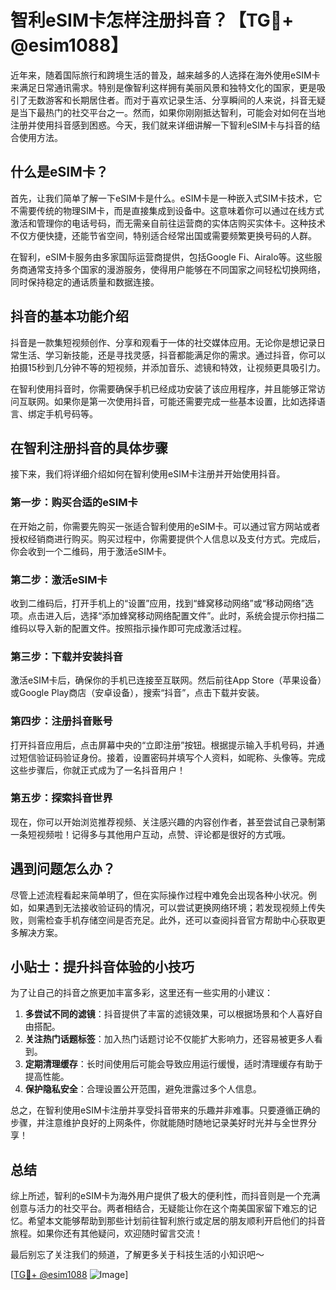 # 智利eSIM卡怎样注册抖音？【TG💪+ @esim1088】

近年来，随着国际旅行和跨境生活的普及，越来越多的人选择在海外使用eSIM卡来满足日常通讯需求。特别是像智利这样拥有美丽风景和独特文化的国家，更是吸引了无数游客和长期居住者。而对于喜欢记录生活、分享瞬间的人来说，抖音无疑是当下最热门的社交平台之一。然而，如果你刚刚抵达智利，可能会对如何在当地注册并使用抖音感到困惑。今天，我们就来详细讲解一下智利eSIM卡与抖音的结合使用方法。

## 什么是eSIM卡？

首先，让我们简单了解一下eSIM卡是什么。eSIM卡是一种嵌入式SIM卡技术，它不需要传统的物理SIM卡，而是直接集成到设备中。这意味着你可以通过在线方式激活和管理你的电话号码，而无需亲自前往运营商的实体店购买实体卡。这种技术不仅方便快捷，还能节省空间，特别适合经常出国或需要频繁更换号码的人群。

在智利，eSIM卡服务由多家国际运营商提供，包括Google Fi、Airalo等。这些服务商通常支持多个国家的漫游服务，使得用户能够在不同国家之间轻松切换网络，同时保持稳定的通话质量和数据连接。

## 抖音的基本功能介绍

抖音是一款集短视频创作、分享和观看于一体的社交媒体应用。无论你是想记录日常生活、学习新技能，还是寻找灵感，抖音都能满足你的需求。通过抖音，你可以拍摄15秒到几分钟不等的短视频，并添加音乐、滤镜和特效，让视频更具吸引力。

在智利使用抖音时，你需要确保手机已经成功安装了该应用程序，并且能够正常访问互联网。如果你是第一次使用抖音，可能还需要完成一些基本设置，比如选择语言、绑定手机号码等。

## 在智利注册抖音的具体步骤

接下来，我们将详细介绍如何在智利使用eSIM卡注册并开始使用抖音。

### 第一步：购买合适的eSIM卡

在开始之前，你需要先购买一张适合智利使用的eSIM卡。可以通过官方网站或者授权经销商进行购买。购买过程中，你需要提供个人信息以及支付方式。完成后，你会收到一个二维码，用于激活eSIM卡。

### 第二步：激活eSIM卡

收到二维码后，打开手机上的“设置”应用，找到“蜂窝移动网络”或“移动网络”选项。点击进入后，选择“添加蜂窝移动网络配置文件”。此时，系统会提示你扫描二维码以导入新的配置文件。按照指示操作即可完成激活过程。

### 第三步：下载并安装抖音

激活eSIM卡后，确保你的手机已连接至互联网。然后前往App Store（苹果设备）或Google Play商店（安卓设备），搜索“抖音”，点击下载并安装。

### 第四步：注册抖音账号

打开抖音应用后，点击屏幕中央的“立即注册”按钮。根据提示输入手机号码，并通过短信验证码验证身份。接着，设置密码并填写个人资料，如昵称、头像等。完成这些步骤后，你就正式成为了一名抖音用户！

### 第五步：探索抖音世界

现在，你可以开始浏览推荐视频、关注感兴趣的内容创作者，甚至尝试自己录制第一条短视频啦！记得多与其他用户互动，点赞、评论都是很好的方式哦。

## 遇到问题怎么办？

尽管上述流程看起来简单明了，但在实际操作过程中难免会出现各种小状况。例如，如果遇到无法接收验证码的情况，可以尝试更换网络环境；若发现视频上传失败，则需检查手机存储空间是否充足。此外，还可以查阅抖音官方帮助中心获取更多解决方案。

## 小贴士：提升抖音体验的小技巧

为了让自己的抖音之旅更加丰富多彩，这里还有一些实用的小建议：

1. **多尝试不同的滤镜**：抖音提供了丰富的滤镜效果，可以根据场景和个人喜好自由搭配。
2. **关注热门话题标签**：加入热门话题讨论不仅能扩大影响力，还容易被更多人看到。
3. **定期清理缓存**：长时间使用后可能会导致应用运行缓慢，适时清理缓存有助于提高性能。
4. **保护隐私安全**：合理设置公开范围，避免泄露过多个人信息。

总之，在智利使用eSIM卡注册并享受抖音带来的乐趣并非难事。只要遵循正确的步骤，并注意维护良好的上网条件，你就能随时随地记录美好时光并与全世界分享！

## 总结

综上所述，智利的eSIM卡为海外用户提供了极大的便利性，而抖音则是一个充满创意与活力的社交平台。两者相结合，无疑能让你在这个南美国家留下难忘的记忆。希望本文能够帮助到那些计划前往智利旅行或定居的朋友顺利开启他们的抖音旅程。如果你还有其他疑问，欢迎随时留言交流！

最后别忘了关注我们的频道，了解更多关于科技生活的小知识吧～ 

[[TG💪+ @esim1088](https://t.me/s/esim1088) ![Image](https://i.postimg.cc/4NQfJmqS/Snipaste-2025-05-13-00-14-12.png)]